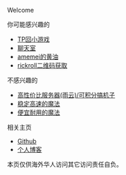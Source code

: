 Welcome

你可能感兴趣的
*   [TP回小游戏](https://xingye.me/game/new/index.php)
*   [聊天室](https://amemei-lists-chat-room.hf.space/room/@xingye)
*   [amemei的黄油](https://amemei9f-lists.top/)
*   [rickroll二维码获取](https://arcxingye.github.io/rr/qrcode5)

不感兴趣的
*   [高性价比服务器(雨云)/可积分搞机子](https://www.rainyun.com/MTMwMjQy_)
*   [稳定高速的魔法](https://sttlink.com/auth/register?code=KbzI)
*   [便宜耐用的魔法](https://www.onesy.cc/auth/register?code=cC34)

相关主页
*   [Github](https://github.com/arcxingye)
*   [个人博客](https://xingye.me/)

本页仅供海外华人访问其它访问责任自负。

<script async src="https://www.googletagmanager.com/gtag/js?id=UA-190316399-3"></script>
<script>
  window.dataLayer = window.dataLayer || [];
  function gtag(){dataLayer.push(arguments);}
  gtag('js', new Date());
  gtag('config', 'UA-190316399-3');
</script>
